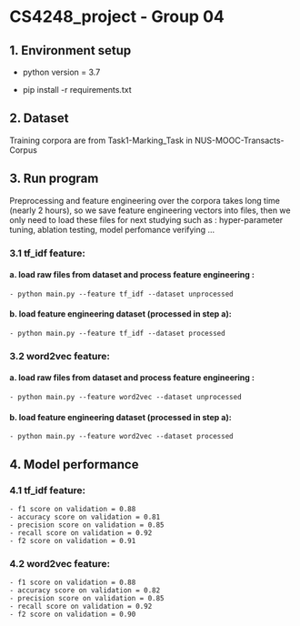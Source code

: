 # CS4248_project - Group 04

## 1. Environment setup

- python version = 3.7

- pip install -r requirements.txt

## 2. Dataset
Training corpora are from Task1-Marking_Task in NUS-MOOC-Transacts-Corpus

## 3. Run program
Preprocessing and feature engineering over the corpora takes long time (nearly 2 hours), so we save feature engineering vectors into files, then we only need to load these files for next studying such as : hyper-parameter tuning, ablation testing, model perfomance verifying ...
### 3.1 tf_idf feature: 
#### a. load raw files from dataset and process feature engineering : 
	- python main.py --feature tf_idf --dataset unprocessed
#### b. load feature engineering dataset (processed in step a):
	- python main.py --feature tf_idf --dataset processed

### 3.2 word2vec feature: 
#### a. load raw files from dataset and process feature engineering :
	- python main.py --feature word2vec --dataset unprocessed
#### b. load feature engineering dataset (processed in step a):
	- python main.py --feature word2vec --dataset processed

## 4. Model performance
### 4.1 tf_idf feature: 
	- f1 score on validation = 0.88
	- accuracy score on validation = 0.81
	- precision score on validation = 0.85
	- recall score on validation = 0.92
	- f2 score on validation = 0.91
### 4.2 word2vec feature: 
	- f1 score on validation = 0.88
	- accuracy score on validation = 0.82
	- precision score on validation = 0.85
	- recall score on validation = 0.92
	- f2 score on validation = 0.90
